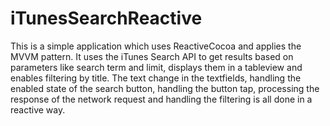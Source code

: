 # iTunesSearchReactive

This is a simple application which uses ReactiveCocoa and applies the MVVM pattern. It uses the iTunes Search API to get results based on parameters like search term and limit, displays them in a tableview and enables filtering by title. The text change in the textfields, handling the enabled state of the search button, handling the button tap, processing the response of the network request and handling the filtering is all done in a reactive way.

